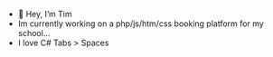 - 👋 Hey, I’m Tim
- Im currently working on a php/js/htm/css booking platform for my school...
- I love C#
	Tabs > Spaces
